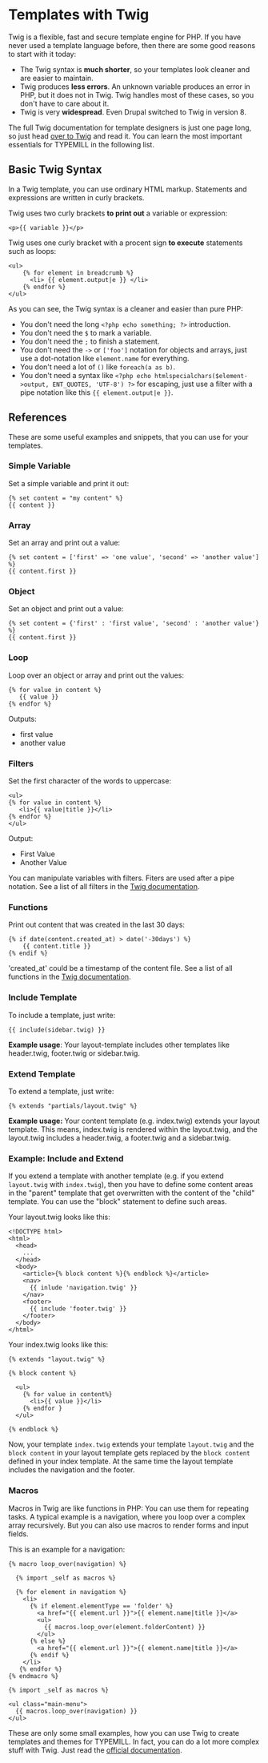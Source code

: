 # Templates with Twig

Twig is a flexible, fast and secure template engine for PHP. If you have never used a template language before, then there are some good reasons to start with it today:

- The Twig syntax is **much shorter**, so your templates look cleaner and are easier to maintain.
- Twig produces **less errors**. An unknown variable produces an error in PHP, but it does not in Twig. Twig handles most of these cases, so you don't have to care about it.
- Twig is very **widespread**. Even Drupal switched to Twig in version 8.

The full Twig documentation for template designers is just one page long, so just head [over to Twig](http://twig.sensiolabs.org/doc/2.x/templates.html) and read it. You can learn the most important essentials for TYPEMILL in the following list.

## Basic Twig Syntax

In a Twig template, you can use ordinary HTML markup. Statements and expressions are written in curly brackets.

Twig uses two curly brackets **to print out** a variable or expression: 

````
<p>{{ variable }}</p>
````

Twig uses one curly bracket with a procent sign **to execute** statements such as loops:

````
<ul>
    {% for element in breadcrumb %}
      <li> {{ element.output|e }} </li>
    {% endfor %}
</ul>
````

As you can see, the Twig syntax is a cleaner and easier than pure PHP:

- You don't need the long `<?php echo something; ?>` introduction.
- You don't need the `$` to mark a variable.
- You don't need the `;` to finish a statement.
- You don't need the `->` or `['foo']` notation for objects and arrays, just use a dot-notation like `element.name` for everything.
- You don't need a lot of `()` like `foreach(a as b)`.
- You don't need a syntax like `<?php echo htmlspecialchars($element->output, ENT_QUOTES, 'UTF-8') ?>` for escaping, just use a filter with a pipe notation like this `{{ element.output|e }}`.

## References

These are some useful examples and snippets, that you can use for your templates. 

### Simple Variable

Set a simple variable and print it out:

````
{% set content = "my content" %}
{{ content }}
````

### Array

Set an array and print out a value:

````
{% set content = ['first' => 'one value', 'second' => 'another value'] %}
{{ content.first }}
````

### Object

Set an object and print out a value:

````
{% set content = {'first' : 'first value', 'second' : 'another value'} %}
{{ content.first }}
````

### Loop

Loop over an object or array and print out the values:

````
{% for value in content %}
   {{ value }}
{% endfor %}
````

Outputs:

- first value
- another value

### Filters

Set the first character of the words to uppercase:

````
<ul>
{% for value in content %}
   <li>{{ value|title }}</li>
{% endfor %}
</ul>
````

Output:

- First Value
- Another Value

You can manipulate variables with filters. Fiters are used after a pipe notation. See a list of all filters in the [Twig documentation](http://twig.sensiolabs.org/doc/2.x/filters/index.html).

### Functions

Print out content that was created in the last 30 days: 

```
{% if date(content.created_at) > date('-30days') %}
    {{ content.title }}
{% endif %}
```

'created_at' could be a timestamp of the content file. See a list of all functions in the [Twig documentation](https://twig.sensiolabs.org/doc/2.x/functions/index.html).

### Include Template

To include a template, just write:

````
{{ include(sidebar.twig) }}
````

**Example usage**: Your layout-template includes other templates like header.twig, footer.twig or sidebar.twig.

### Extend Template

To extend a template, just write:

````
{% extends "partials/layout.twig" %}
````

**Example usage:** Your content template (e.g. index.twig) extends your layout template. This means, index.twig is rendered within the layout.twig, and the layout.twig includes a header.twig, a footer.twig and a sidebar.twig.

### Example: Include and Extend

If you extend a template with another template (e.g. if you extend `layout.twig` with `index.twig`), then you have to define some content areas in the "parent" template that get overwritten with the content of the "child" template. You can use the "block" statement to define such areas. 

Your layout.twig looks like this:

````
<!DOCTYPE html>
<html>
  <head>
    ...
  </head>
  <body>
    <article>{% block content %}{% endblock %}</article>
    <nav>
      {{ inlude 'navigation.twig' }}
    </nav>
    <footer>
      {{ include 'footer.twig' }}
    </footer>
  </body>
</html>
````

Your index.twig looks like this:

````
{% extends "layout.twig" %}

{% block content %}
  
  <ul>
    {% for value in content%}
      <li>{{ value }}</li>
    {% endfor }
  </ul>
  
{% endblock %}
````

Now, your template `index.twig` extends your template `layout.twig` and the `block content` in your layout template gets replaced by the `block content` defined in your index template. At the same time the layout template includes the navigation and the footer.

### Macros

Macros in Twig are like functions in PHP: You can use them for repeating tasks. A typical example is a navigation, where you loop over a complex array recursively. But you can also use macros to render forms and input fields.

This is an example for a navigation:

    {% macro loop_over(navigation) %}
    
      {% import _self as macros %}
    
      {% for element in navigation %} 
        <li>
          {% if element.elementType == 'folder' %}
    	    <a href="{{ element.url }}">{{ element.name|title }}</a>		
            <ul>
              {{ macros.loop_over(element.folderContent) }}
            </ul>
          {% else %}
    		<a href="{{ element.url }}">{{ element.name|title }}</a>
          {% endif %}
        </li>
       {% endfor %}
    {% endmacro %}
    
    {% import _self as macros %}
    
    <ul class="main-menu">
      {{ macros.loop_over(navigation) }}
    </ul>
These are only some small examples, how you can use Twig to create templates and themes for TYPEMILL. In fact, you can do a lot more complex stuff with Twig. Just read the [official documentation](https://twig.sensiolabs.org/doc).